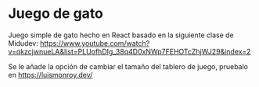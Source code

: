 # Juego de gato

Juego simple de gato hecho en React basado en la siguiente clase de Midudev: https://www.youtube.com/watch?v=qkzcjwnueLA&list=PLUofhDIg_38q4D0xNWp7FEHOTcZhjWJ29&index=2

Se le añade la opción de cambiar el tamaño del tablero de juego, pruebalo en https://luismonroy.dev/